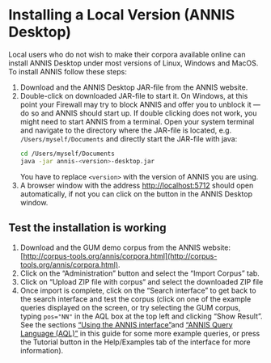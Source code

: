 # Installing a Local Version (ANNIS Desktop)

Local users who do not wish to make their corpora available online can install ANNIS 
Desktop under  most   versions   of  Linux,   Windows and  MacOS. 
To install ANNIS follow these steps:

1. Download and the ANNIS Desktop JAR-file from the ANNIS website.
2. Double-click on downloaded JAR-file to start it. 
   On Windows, at this point your Firewall may try to block ANNIS and offer you to unblock it — do so and ANNIS should start up.
   If double clicking does not work, you might need to start ANNIS from a terminal.
   Open your system terminal and navigate to the directory where the JAR-file is located, e.g. `/Users/myself/Documents` and directly start the JAR-file with java:
   ```bash
   cd /Users/myself/Documents
   java -jar annis-<version>-desktop.jar
   ```
   You have to replace `<version>` with the version of ANNIS you are using.
3. A browser window with the address <http://localhost:5712> should open automatically, if not you can click on the button in the ANNIS Desktop window.

## Test the installation is working

1. Download and the GUM demo corpus from the ANNIS website:
[http://corpus-tools.org/annis/corpora.html](http://corpus-tools.org/annis/corpora.html).
2. Click on the “Administration” button and select the “Import Corpus” tab.
3. Click on “Upload ZIP file with corpus“ and select the downloaded ZIP file
4. Once import is complete, click on the “Search interface” to get back to the search interface and test the corpus (click
on one of the example queries displayed on the screen, or try selecting the
GUM corpus, typing `pos="NN"` in the AQL box at the top left and clicking
“Show Result”. See the sections [“Using the ANNIS interface”](../interface)and [“ANNIS Query Language (AQL)”](../aql.md) in this guide for some more example queries, or press the Tutorial button in the
Help/Examples tab of the interface for more information).
